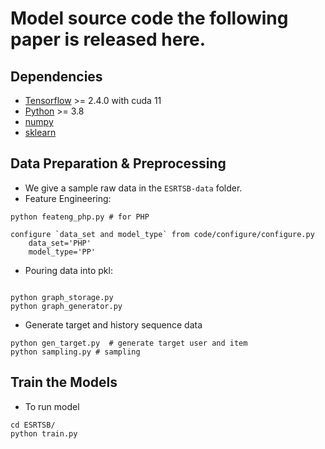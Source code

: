 # Model source code the following paper is released here.

## Dependencies
- [Tensorflow](https://www.tensorflow.org) >= 2.4.0 with cuda 11
- [Python](https://www.python.org) >= 3.8
- [numpy](https://numpy.org)
- [sklearn](https://scikit-learn.org)

## Data Preparation & Preprocessing
- We give a sample raw data in the `ESRTSB-data` folder.
- Feature Engineering:
```
python feateng_php.py # for PHP

```


```
configure `data_set and model_type` from code/configure/configure.py 
    data_set='PHP'   
    model_type='PP'
```

- Pouring data into pkl:
```

python graph_storage.py 
python graph_generator.py
```

- Generate target and history sequence data
```
python gen_target.py  # generate target user and item
python sampling.py # sampling
```

## Train the Models
- To run model
```
cd ESRTSB/
python train.py
```
